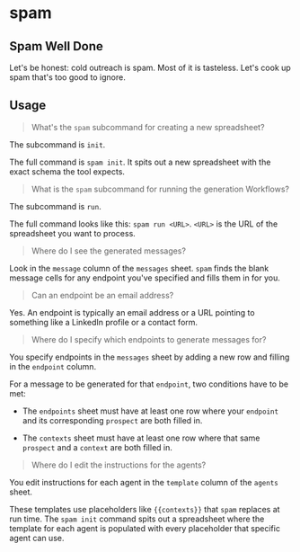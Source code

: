 # spam

## Spam Well Done

Let's be honest: cold outreach is spam. Most of it is tasteless. Let's cook up spam that's too good to ignore.

## Usage

> What's the `spam` subcommand for creating a new spreadsheet?

The subcommand is `init`.

The full command is `spam init`. It spits out a new spreadsheet with the exact schema the tool expects.

> What is the `spam` subcommand for running the generation Workflows?

The subcommand is `run`.

The full command looks like this: `spam run <URL>`. `<URL>` is the URL of the spreadsheet you want to process.

> Where do I see the generated messages?

Look in the `message` column of the `messages` sheet. `spam` finds the blank message cells for any endpoint you've specified and fills them in for you.

> Can an endpoint be an email address?

Yes. An endpoint is typically an email address or a URL pointing to something like a LinkedIn profile or a contact form.

> Where do I specify which endpoints to generate messages for?

You specify endpoints in the `messages` sheet by adding a new row and filling in the `endpoint` column.

For a message to be generated for that `endpoint`, two conditions have to be met:

- The `endpoints` sheet must have at least one row where your `endpoint` and its corresponding `prospect` are both filled in.

- The `contexts` sheet must have at least one row where that same `prospect` and a `context` are both filled in.

> Where do I edit the instructions for the agents?

You edit instructions for each agent in the `template` column of the `agents` sheet.

These templates use placeholders like `{{contexts}}` that `spam` replaces at run time. The `spam init` command spits out a spreadsheet where the template for each agent is populated with every placeholder that specific agent can use.
